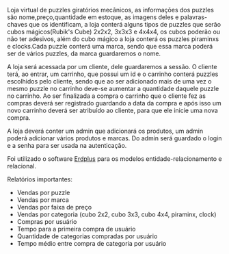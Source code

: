 Loja virtual de puzzles giratórios mecânicos, as informações dos puzzles são nome,preço,quantidade em estoque, as imagens deles e  palavras-chaves que os identificam, a loja conterá alguns tipos de puzzles que serão cubos mágicos(Rubik's Cube) 2x2x2, 3x3x3 e 4x4x4, os cubos poderão ou não ter adesivos, além do cubo mágico a loja conterá os puzzles piraminxs e clocks.Cada puzzle conterá uma marca, sendo que essa marca poderá ser de vários puzzles, da marca guardaremos o nome.

A loja será acessada por um cliente, dele guardaremos a sessão. O cliente terá, ao entrar, um carrinho, que possui um id e o carrinho conterá puzzles escolhidos pelo cliente, sendo que ao ser adicionado mais de uma vez o mesmo puzzle no carrinho deve-se aumentar a quantidade daquele puzzle no carrinho. Ao ser finalizada a compra o carrinho que o cliente fez as compras deverá ser registrado guardando a data da compra e após isso um novo carrinho deverá ser atribuído ao cliente, para que ele inicie uma nova compra.

A loja deverá conter um admin que adicionará os produtos, um admin poderá adicionar vários produtos e marcas. Do admin será guardado o login e a senha para ser usada na autenticação.

Foi utilizado o software [Erdplus](https://erdplus.com/standalone) para os modelos entidade-relacionamento e relacional.

Relatórios importantes:
- Vendas por puzzle
- Vendas por marca
- Vendas por faixa de preço
- Vendas por categoria (cubo 2x2, cubo 3x3, cubo 4x4, piraminx, clock)
- Compras por usuário
- Tempo para a primeira compra de usuário
- Quantidade de categorias compradas por usuário
- Tempo médio entre compra de categoria por usuário

